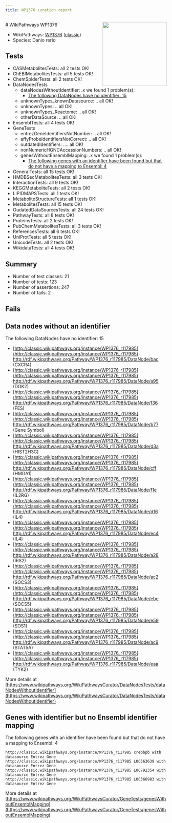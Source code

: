 ```yaml
---
title: WP1376 curation report
---
```


<img style="float: right; width: 200px" src="https://upload.wikimedia.org/wikipedia/commons/thumb/8/83/Wplogo_with_text_500.png/640px-Wplogo_with_text_500.png" />
# WikiPathways WP1376

* WikiPathways: [WP1376](https://wikipathways.org/pathways/WP1376) ([classic](https://classic.wikipathways.org/instance/WP1376))
* Species: Danio rerio
## Tests
* CASMetabolitesTests: all 2 tests OK!
* ChEBIMetabolitesTests: all 5 tests OK!
* ChemSpiderTests: all 2 tests OK!
* DataNodesTests
    * dataNodesWithoutIdentifier: .x we found 1 problem(s):
        * [The following DataNodes have no identifier: 15](#8792c495)
    * unknownTypes_knownDatasource: .. all OK!
    * unknownTypes: .. all OK!
    * unknownTypes_Reactome: .. all OK!
    * otherDataSource: .. all OK!
* EnsemblTests: all 4 tests OK!
* GeneTests
    * entrezGeneIdentifiersNotNumber: .. all OK!
    * affyProbeIdentifiersNotCorrect: .. all OK!
    * outdatedIdentifiers: .... all OK!
    * nonNumericHGNCAccessionNumbers: .. all OK!
    * genesWithoutEnsemblMapping: .x we found 1 problem(s):
        * [The following genes with an identifier have been found but that do not have a mapping to Ensembl: 4](#40286d86)
* GeneralTests: all 15 tests OK!
* HMDBSecMetabolitesTests: all 3 tests OK!
* InteractionTests: all 9 tests OK!
* KEGGMetaboliteTests: all 2 tests OK!
* LIPIDMAPSTests: all 1 tests OK!
* MetaboliteStructureTests: all 1 tests OK!
* MetabolitesTests: all 15 tests OK!
* OudatedDataSourcesTests: all 24 tests OK!
* PathwayTests: all 8 tests OK!
* ProteinsTests: all 2 tests OK!
* PubChemMetabolitesTests: all 3 tests OK!
* ReferencesTests: all 6 tests OK!
* UniProtTests: all 5 tests OK!
* UnicodeTests: all 2 tests OK!
* WikidataTests: all 4 tests OK!


## Summary

* Number of test classes: 21
* Number of tests: 123
* Number of assertions: 247
* Number of fails: 2

## Fails

<a name="8792c495" />

## Data nodes without an identifier

The following DataNodes have no identifier: 15

* [http://classic.wikipathways.org/instance/WP1376_r117985](http://classic.wikipathways.org/instance/WP1376_r117985) http://rdf.wikipathways.org/Pathway/WP1376_r117985/DataNode/bac (CXCR4)
* [http://classic.wikipathways.org/instance/WP1376_r117985](http://classic.wikipathways.org/instance/WP1376_r117985) http://rdf.wikipathways.org/Pathway/WP1376_r117985/DataNode/a95 (DOK2)
* [http://classic.wikipathways.org/instance/WP1376_r117985](http://classic.wikipathways.org/instance/WP1376_r117985) http://rdf.wikipathways.org/Pathway/WP1376_r117985/DataNode/f36 (FES)
* [http://classic.wikipathways.org/instance/WP1376_r117985](http://classic.wikipathways.org/instance/WP1376_r117985) http://rdf.wikipathways.org/Pathway/WP1376_r117985/DataNode/b77 (Gene Symbol)
* [http://classic.wikipathways.org/instance/WP1376_r117985](http://classic.wikipathways.org/instance/WP1376_r117985) http://rdf.wikipathways.org/Pathway/WP1376_r117985/DataNode/d3a (HIST2H3C)
* [http://classic.wikipathways.org/instance/WP1376_r117985](http://classic.wikipathways.org/instance/WP1376_r117985) http://rdf.wikipathways.org/Pathway/WP1376_r117985/DataNode/cff (HMGA1)
* [http://classic.wikipathways.org/instance/WP1376_r117985](http://classic.wikipathways.org/instance/WP1376_r117985) http://rdf.wikipathways.org/Pathway/WP1376_r117985/DataNode/f1e (IL2RG)
* [http://classic.wikipathways.org/instance/WP1376_r117985](http://classic.wikipathways.org/instance/WP1376_r117985) http://rdf.wikipathways.org/Pathway/WP1376_r117985/DataNode/d16 (IL4)
* [http://classic.wikipathways.org/instance/WP1376_r117985](http://classic.wikipathways.org/instance/WP1376_r117985) http://rdf.wikipathways.org/Pathway/WP1376_r117985/DataNode/ec4 (IL4)
* [http://classic.wikipathways.org/instance/WP1376_r117985](http://classic.wikipathways.org/instance/WP1376_r117985) http://rdf.wikipathways.org/Pathway/WP1376_r117985/DataNode/a28 (IRS2)
* [http://classic.wikipathways.org/instance/WP1376_r117985](http://classic.wikipathways.org/instance/WP1376_r117985) http://rdf.wikipathways.org/Pathway/WP1376_r117985/DataNode/ac2 (SOCS3)
* [http://classic.wikipathways.org/instance/WP1376_r117985](http://classic.wikipathways.org/instance/WP1376_r117985) http://rdf.wikipathways.org/Pathway/WP1376_r117985/DataNode/ebe (SOCS5)
* [http://classic.wikipathways.org/instance/WP1376_r117985](http://classic.wikipathways.org/instance/WP1376_r117985) http://rdf.wikipathways.org/Pathway/WP1376_r117985/DataNode/e59 (SOS1)
* [http://classic.wikipathways.org/instance/WP1376_r117985](http://classic.wikipathways.org/instance/WP1376_r117985) http://rdf.wikipathways.org/Pathway/WP1376_r117985/DataNode/ac9 (STAT5A)
* [http://classic.wikipathways.org/instance/WP1376_r117985](http://classic.wikipathways.org/instance/WP1376_r117985) http://rdf.wikipathways.org/Pathway/WP1376_r117985/DataNode/eaa (TYK2)


More details at [https://www.wikipathways.org/WikiPathwaysCurator/DataNodesTests/dataNodesWithoutIdentifier](https://www.wikipathways.org/WikiPathwaysCurator/DataNodesTests/dataNodesWithoutIdentifier)

<a name="40286d86" />

## Genes with identifier but no Ensembl identifier mapping

The following genes with an identifier have been found but that do not have a mapping to Ensembl: 4
```
http://classic.wikipathways.org/instance/WP1376_r117985 crebbpb with datasource Entrez Gene
http://classic.wikipathways.org/instance/WP1376_r117985 LOC563639 with datasource Entrez Gene
http://classic.wikipathways.org/instance/WP1376_r117985 LOC792354 with datasource Entrez Gene
http://classic.wikipathways.org/instance/WP1376_r117985 LOC566983 with datasource Entrez Gene
```

More details at [https://www.wikipathways.org/WikiPathwaysCurator/GeneTests/genesWithoutEnsemblMapping](https://www.wikipathways.org/WikiPathwaysCurator/GeneTests/genesWithoutEnsemblMapping)

